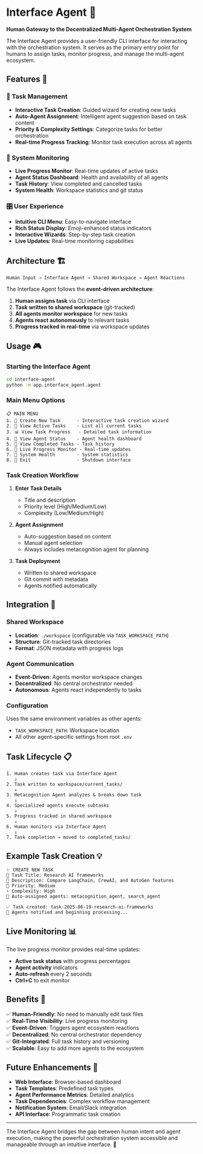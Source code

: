 # Interface Agent 🎯

**Human Gateway to the Decentralized Multi-Agent Orchestration System**

The Interface Agent provides a user-friendly CLI interface for interacting with the orchestration system. It serves as the primary entry point for humans to assign tasks, monitor progress, and manage the multi-agent ecosystem.

## Features 🚀

### 📝 Task Management
- **Interactive Task Creation**: Guided wizard for creating new tasks
- **Auto-Agent Assignment**: Intelligent agent suggestion based on task content
- **Priority & Complexity Settings**: Categorize tasks for better orchestration
- **Real-time Progress Tracking**: Monitor task execution across all agents

### 👀 System Monitoring  
- **Live Progress Monitor**: Real-time updates of active tasks
- **Agent Status Dashboard**: Health and availability of all agents
- **Task History**: View completed and cancelled tasks
- **System Health**: Workspace statistics and git status

### 🎛️ User Experience
- **Intuitive CLI Menu**: Easy-to-navigate interface
- **Rich Status Display**: Emoji-enhanced status indicators
- **Interactive Wizards**: Step-by-step task creation
- **Live Updates**: Real-time monitoring capabilities

## Architecture 🏗️

```
Human Input → Interface Agent → Shared Workspace → Agent Reactions
```

The Interface Agent follows the **event-driven architecture**:
1. **Human assigns task** via CLI interface
2. **Task written to shared workspace** (git-tracked)
3. **All agents monitor workspace** for new tasks
4. **Agents react autonomously** to relevant tasks
5. **Progress tracked in real-time** via workspace updates

## Usage 🎮

### Starting the Interface Agent

```bash
cd interface-agent
python -m app.interface_agent.agent
```

### Main Menu Options

```
📋 MAIN MENU
1. 📝 Create New Task      - Interactive task creation wizard
2. 👀 View Active Tasks    - List all current tasks  
3. 📊 View Task Progress   - Detailed task information
4. 🤖 View Agent Status    - Agent health dashboard
5. 💾 View Completed Tasks - Task history
6. 🔄 Live Progress Monitor - Real-time updates
7. 🧠 System Health        - System statistics
8. 🚪 Exit                 - Shutdown interface
```

### Task Creation Workflow

1. **Enter Task Details**
   - Title and description
   - Priority level (High/Medium/Low)
   - Complexity (Low/Medium/High)

2. **Agent Assignment**
   - Auto-suggestion based on content
   - Manual agent selection
   - Always includes metacognition agent for planning

3. **Task Deployment**
   - Written to shared workspace
   - Git commit with metadata
   - Agents notified automatically

## Integration 🔗

### Shared Workspace
- **Location**: `./workspace` (configurable via `TASK_WORKSPACE_PATH`)
- **Structure**: Git-tracked task directories
- **Format**: JSON metadata with progress logs

### Agent Communication
- **Event-Driven**: Agents monitor workspace changes
- **Decentralized**: No central orchestrator needed
- **Autonomous**: Agents react independently to tasks

### Configuration
Uses the same environment variables as other agents:
- `TASK_WORKSPACE_PATH`: Workspace location
- All other agent-specific settings from root `.env`

## Task Lifecycle 📋

```
1. Human creates task via Interface Agent
   ↓
2. Task written to workspace/current_tasks/
   ↓  
3. Metacognition Agent analyzes & breaks down task
   ↓
4. Specialized agents execute subtasks
   ↓
5. Progress tracked in shared workspace
   ↓
6. Human monitors via Interface Agent
   ↓
7. Task completion → moved to completed_tasks/
```

## Example Task Creation 💡

```
✨ CREATE NEW TASK
📝 Task Title: Research AI frameworks
📄 Description: Compare LangChain, CrewAI, and AutoGen features
🎯 Priority: Medium
⚡ Complexity: High
🤖 Auto-assigned agents: metacognition_agent, search_agent

✅ Task created: task-2025-06-19-research-ai-frameworks
🔔 Agents notified and beginning processing...
```

## Live Monitoring 📊

The live progress monitor provides real-time updates:
- **Active task status** with progress percentages
- **Agent activity** indicators
- **Auto-refresh** every 2 seconds
- **Ctrl+C** to exit monitor

## Benefits 🎯

✅ **Human-Friendly**: No need to manually edit task files  
✅ **Real-Time Visibility**: Live progress monitoring  
✅ **Event-Driven**: Triggers agent ecosystem reactions  
✅ **Decentralized**: No central orchestrator dependency  
✅ **Git-Integrated**: Full task history and versioning  
✅ **Scalable**: Easy to add more agents to the ecosystem  

## Future Enhancements 🚀

- **Web Interface**: Browser-based dashboard
- **Task Templates**: Predefined task types
- **Agent Performance Metrics**: Detailed analytics
- **Task Dependencies**: Complex workflow management
- **Notification System**: Email/Slack integration
- **API Interface**: Programmatic task creation

---

The Interface Agent bridges the gap between human intent and agent execution, making the powerful orchestration system accessible and manageable through an intuitive interface. 🎯 